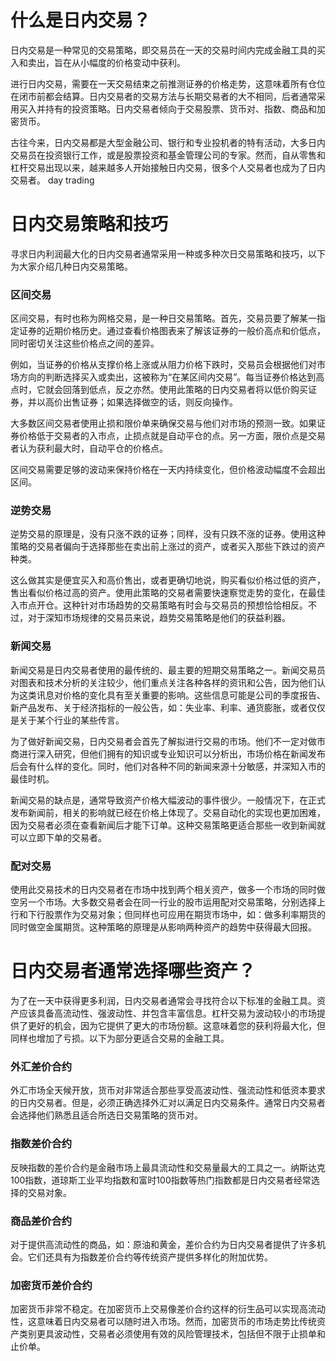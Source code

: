 # 什么是日内交易？

日内交易是一种常见的交易策略，即交易员在一天的交易时间内完成金融工具的买入和卖出，旨在从小幅度的价格变动中获利。

进行日内交易，需要在一天交易结束之前推测证券的价格走势，这意味着所有仓位在闭市前都会结算。日内交易者的交易方法与长期交易者的大不相同，后者通常采用买入并持有的投资策略。日内交易者倾向于交易股票、货币对、指数、商品和加密货币。

古往今来，日内交易都是大型金融公司、银行和专业投机者的特有活动，大多日内交易员在投资银行工作，或是股票投资和基金管理公司的专家。然而，自从零售和杠杆交易出现以来，越来越多人开始接触日内交易，很多个人交易者也成为了日内交易者。
day trading

# 日内交易策略和技巧

寻求日内利润最大化的日内交易者通常采用一种或多种次日交易策略和技巧，以下为大家介绍几种日内交易策略。

### 区间交易

区间交易，有时也称为网格交易，是一种日交易策略。首先，交易员要了解某一指定证券的近期价格历史。通过查看价格图表来了解该证券的一般价高点和价低点，同时密切关注这些价格点之间的差异。

例如，当证券的价格从支撑价格上涨或从阻力价格下跌时，交易员会根据他们对市场方向的判断选择买入或卖出，这被称为“在某区间内交易”。每当证券价格达到高点时，它就会回落到低点，反之亦然。使用此策略的日内交易者将以低价购买证券，并以高价出售证券；如果选择做空的话，则反向操作。

大多数区间交易者使用止损和限价单来确保交易与他们对市场的预测一致。如果证券价格低于交易者的入市点，止损点就是自动平仓的点。另一方面，限价点是交易者认为获利最大时，自动平仓的价格点。

区间交易需要足够的波动来保持价格在一天内持续变化，但价格波动幅度不会超出区间。

### 逆势交易

逆势交易的原理是，没有只涨不跌的证券；同样，没有只跌不涨的证券。使用这种策略的交易者偏向于选择那些在卖出前上涨过的资产，或者买入那些下跌过的资产种类。

这么做其实是便宜买入和高价售出，或者更确切地说，购买看似价格过低的资产，售出看似价格过高的资产。使用此策略的交易者需要快速察觉走势的变化，在最佳入市点开仓。这种针对市场趋势的交易策略有时会与交易员的预想恰恰相反。不过，对于深知市场规律的交易员来说，趋势交易策略是他们的获益利器。

### 新闻交易

新闻交易是日内交易者使用的最传统的、最主要的短期交易策略之一。新闻交易员对图表和技术分析的关注较少，他们重点关注各种各样的资讯和公告，因为他们认为这类讯息对价格的变化具有至关重要的影响。这些信息可能是公司的季度报告、新产品发布、关于经济指标的一般公告，如：失业率、利率、通货膨胀，或者仅仅是关于某个行业的某些传言。

为了做好新闻交易，日内交易者会首先了解拟进行交易的市场。他们不一定对做市商进行深入研究，但他们拥有的知识或专业知识可以分析出，市场价格在新闻发布后会有什么样的变化。同时，他们对各种不同的新闻来源十分敏感，并深知入市的最佳时机。

新闻交易的缺点是，通常导致资产价格大幅波动的事件很少。一般情况下，在正式发布新闻前，相关的影响就已经在价格上体现了。交易自动化的实现也更加困难，因为交易者必须在查看新闻后才能下订单。这种交易策略更适合那些一收到新闻就可以立即下单的交易者。

### 配对交易

使用此交易技术的日内交易者在市场中找到两个相关资产，做多一个市场的同时做空另一个市场。大多数交易者会在同一行业的股市运用配对交易策略，分别选择上行和下行股票作为交易对象；但同样也可应用在期货市场中，如：做多利率期货的同时做空金属期货。这种策略的原理是从影响两种资产的趋势中获得最大回报。

# 日内交易者通常选择哪些资产？

为了在一天中获得更多利润，日内交易者通常会寻找符合以下标准的金融工具。资产应该具备高流动性、强波动性、并包含丰富信息。杠杆交易为波动较小的市场提供了更好的机会，因为它提供了更大的市场份额。这意味着您的获利将最大化，但同样也增加了亏损。以下为部分更适合交易的金融工具。

### 外汇差价合约

外汇市场全天候开放，货币对非常适合那些享受高波动性、强流动性和低资本要求的日内交易者。但是，必须正确选择外汇对以满足日内交易条件。通常日内交易者会选择他们熟悉且适合所选日交易策略的货币对。

### 指数差价合约

反映指数的差价合约是金融市场上最具流动性和交易量最大的工具之一。纳斯达克100指数，道琼斯工业平均指数和富时100指数等热门指数都是日内交易者经常选择的交易对象。

### 商品差价合约

对于提供高流动性的商品，如：原油和黄金，差价合约为日内交易者提供了许多机会。它们还具有为指数差价合约等传统资产提供多样化的附加优势。

### 加密货币差价合约

加密货币非常不稳定。在加密货币上交易像差价合约这样的衍生品可以实现高流动性，这意味着日内交易者可以随时进入市场。然而，加密货币的市场走势比传统资产类别更具波动性，交易者必须使用有效的风险管理技术，包括但不限于止损单和止价单。